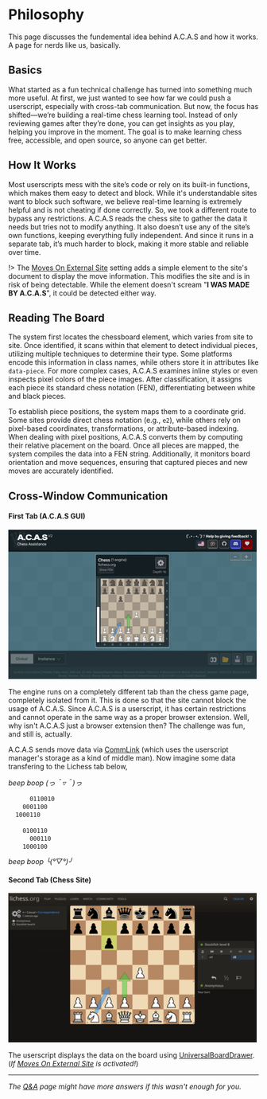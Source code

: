 # Philosophy

This page discusses the fundemental idea behind A.C.A.S and how it works. A page for nerds like us, basically.

## Basics

What started as a fun technical challenge has turned into something much more useful. At first, we just wanted to see how far we could push a userscript, especially with cross-tab communication. But now, the focus has shifted—we’re building a real-time chess learning tool. Instead of only reviewing games after they’re done, you can get insights as you play, helping you improve in the moment. The goal is to make learning chess free, accessible, and open source, so anyone can get better.

## How It Works

Most userscripts mess with the site’s code or rely on its built-in functions, which makes them easy to detect and block. While it's understandable sites want to block such software, we believe real-time learning is extremely helpful and is not cheating if done correctly. So, we took a different route to bypass any restrictions. A.C.A.S reads the chess site to gather the data it needs but tries not to modify anything. It also doesn’t use any of the site’s own functions, keeping everything fully independent. And since it runs in a separate tab, it’s much harder to block, making it more stable and reliable over time.

!> The <a target="_about" href="app?shl=displayMovesOnExternalSite">Moves On External Site</a> setting adds a simple element to the site's document to display the move information. This modifies the site and is in risk of being detectable. While the element doesn't scream "**I WAS MADE BY A.C.A.S**", it could be detected either way.

<div class="gas"></div>

## Reading The Board

The system first locates the chessboard element, which varies from site to site. Once identified, it scans within that element to detect individual pieces, utilizing multiple techniques to determine their type. Some platforms encode this information in class names, while others store it in attributes like `data-piece`. For more complex cases, A.C.A.S examines inline styles or even inspects pixel colors of the piece images. After classification, it assigns each piece its standard chess notation (FEN), differentiating between white and black pieces.

To establish piece positions, the system maps them to a coordinate grid. Some sites provide direct chess notation (e.g., `e2`), while others rely on pixel-based coordinates, transformations, or attribute-based indexing. When dealing with pixel positions, A.C.A.S converts them by computing their relative placement on the board. Once all pieces are mapped, the system compiles the data into a FEN string. Additionally, it monitors board orientation and move sequences, ensuring that captured pieces and new moves are accurately identified.

## Cross-Window Communication

#### First Tab (A.C.A.S GUI)
![A.C.A.S Tab](../assets/images/example.png)

The engine runs on a completely different tab than the chess game page, completely isolated from it. This is done so that the site cannot block the usage of A.C.A.S. Since A.C.A.S is a userscript, it has certain restrictions and cannot operate in the same way as a proper browser extension. Well, why isn't A.C.A.S just a browser extension then? The challenge was fun, and still is, actually.

A.C.A.S sends move data via [CommLink](https://github.com/AugmentedWeb/CommLink) (which uses the userscript manager's storage as a kind of middle man). Now imagine some data transfering to the Lichess tab below,

*beep boop (っ＾▿＾)っ*

```
      0110010  
    0001100  
  1000110  

    0100110  
      000110  
    1000100  

```

*beep boop ╰(°▽°)╯*

#### Second Tab (Chess Site)
![External Tab](../assets/images/example2.png)

The userscript displays the data on the board using [UniversalBoardDrawer](https://github.com/Hakorr/UniversalBoardDrawer). (*If <a target="_about" href="app?shl=displayMovesOnExternalSite">Moves On External Site</a> is activated!*)

---

*The [Q&A](docs/qa) page might have more answers if this wasn't enough for you.*
